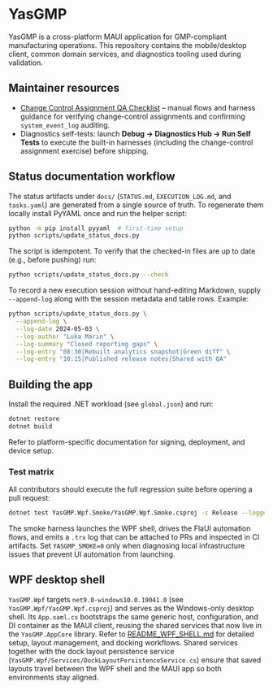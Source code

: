# YasGMP

YasGMP is a cross-platform MAUI application for GMP-compliant manufacturing operations. This repository
contains the mobile/desktop client, common domain services, and diagnostics tooling used during validation.

## Maintainer resources

- [Change Control Assignment QA Checklist](QA/ChangeControlAssignment.md) – manual flows and harness guidance for
  verifying change-control assignments and confirming `system_event_log` auditing.
- Diagnostics self-tests: launch **Debug → Diagnostics Hub → Run Self Tests** to execute the built-in harnesses
  (including the change-control assignment exercise) before shipping.

## Status documentation workflow

The status artifacts under `docs/` (`STATUS.md`, `EXECUTION_LOG.md`, and `tasks.yaml`) are generated from a single
source of truth. To regenerate them locally install PyYAML once and run the helper script:

```bash
python -m pip install pyyaml  # first-time setup
python scripts/update_status_docs.py
```

The script is idempotent. To verify that the checked-in files are up to date (e.g., before pushing) run:

```bash
python scripts/update_status_docs.py --check
```

To record a new execution session without hand-editing Markdown, supply `--append-log` along with the session
metadata and table rows. Example:

```bash
python scripts/update_status_docs.py \
  --append-log \
  --log-date 2024-05-03 \
  --log-author "Luka Marin" \
  --log-summary "Closed reporting gaps" \
  --log-entry "08:30|Rebuilt analytics snapshot|Green diff" \
  --log-entry "10:15|Published release notes|Shared with QA"
```

## Building the app

Install the required .NET workload (see `global.json`) and run:

```bash
dotnet restore
dotnet build
```

Refer to platform-specific documentation for signing, deployment, and device setup.

### Test matrix

All contributors should execute the full regression suite before opening a pull request:

```bash
dotnet test YasGMP.Wpf.Smoke/YasGMP.Wpf.Smoke.csproj -c Release --logger trx
```

The smoke harness launches the WPF shell, drives the FlaUI automation flows, and emits a `.trx` log that can be attached to PRs
and inspected in CI artifacts. Set `YASGMP_SMOKE=0` only when diagnosing local infrastructure issues that prevent UI automation
from launching.

## WPF desktop shell

`YasGMP.Wpf` targets `net9.0-windows10.0.19041.0` (see `YasGMP.Wpf/YasGMP.Wpf.csproj`) and serves as the Windows-only desktop shell. Its `App.xaml.cs` bootstraps the same generic host, configuration, and DI container as the MAUI client, reusing the shared services that now live in the `YasGMP.AppCore` library. Refer to [README_WPF_SHELL.md](README_WPF_SHELL.md) for detailed setup, layout management, and docking workflows. Shared services together with the dock layout persistence service (`YasGMP.Wpf/Services/DockLayoutPersistenceService.cs`) ensure that saved layouts travel between the WPF shell and the MAUI app so both environments stay aligned.
